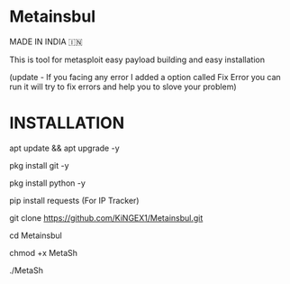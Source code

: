 # Metainsbul

MADE IN INDIA 🇮🇳

This is tool for metasploit easy payload building and easy installation 

(update - If you facing any error I added a option called Fix Error you can run it will try to fix errors and help you to slove your problem)

# INSTALLATION

apt update && apt upgrade -y

pkg install git -y

pkg install python -y

pip install requests (For IP Tracker)

git clone https://github.com/KiNGEX1/Metainsbul.git

cd Metainsbul

chmod +x MetaSh

./MetaSh
